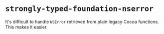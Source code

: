 `strongly-typed-foundation-nserror`
===================================

It's difficult to handle `NSError` retrieved from plain legacy Cocoa functions.
This makes it easier. 
